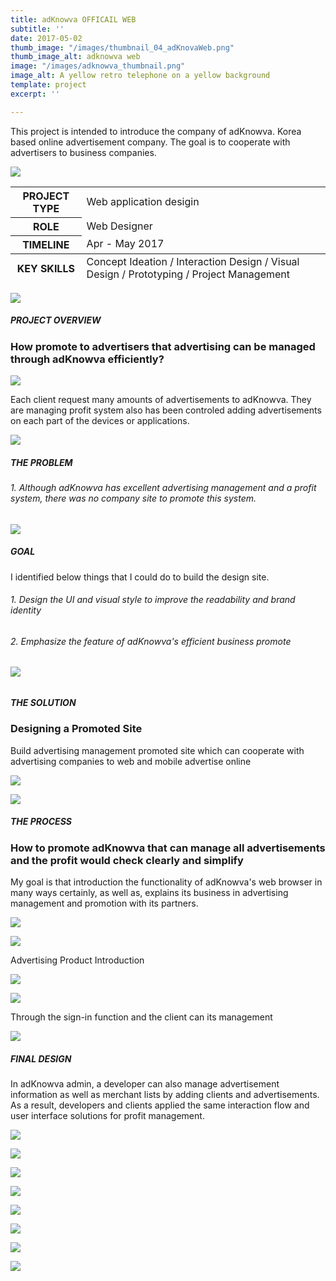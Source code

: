 ```yaml
---
title: adKnowva OFFICAIL WEB
subtitle: ''
date: 2017-05-02
thumb_image: "/images/thumbnail_04_adKnovaWeb.png"
thumb_image_alt: adknowva web
image: "/images/adknowva_thumbnail.png"
image_alt: A yellow retro telephone on a yellow background
template: project
excerpt: ''

---
```

This project is intended to introduce the company of adKnowva. Korea based online advertisement company. The goal is to cooperate with advertisers to business companies.

![](/images/empty_150.png)

<table> <thead>  
</thead>  
<tbody>  
<tr>  
<th>PROJECT TYPE</th>  
<td>Web application desigin</td>  
</tr>  
<tr>  
<th>ROLE</th>  
<td>Web Designer</td>  
</tr>  
<tr>  
<th>TIMELINE</th>  
<td>Apr - May 2017</td>  
</tr>  
</tbody>  
<tfoot>  
<tr>  
<th>KEY SKILLS</th>  
<td>Concept Ideation / Interaction Design / Visual Design / Prototyping / Project Management</td>  
</tr>  
</tfoot>  
</table>

![](/images/empty_150.png)

##### PROJECT OVERVIEW

### How promote to advertisers that advertising can be managed through adKnowva efficiently?

![](/images/overview.png)

Each client request many amounts of advertisements to adKnowva. They are managing profit system also has been controled adding advertisements on each part of the devices or applications.

![](/images/empty_150.png)

##### THE PROBLEM

###### 1. Although adKnowva has excellent advertising management and a profit system, there was no company site to promote this system.

![](/images/empty_100.png)

##### GOAL

I identified below things that I could do to build the design site.

###### 1. Design the UI and visual style to improve the readability and brand identity

###### 2. Emphasize the feature of adKnowva's efficient business promote

###### ![](/images/empty_100.png)

##### THE SOLUTION

### Designing a Promoted Site

Build advertising management promoted site which can cooperate with advertising companies to web and mobile advertise online

![](/images/adknowva_solution.gif)

![](/images/empty_150.png)

##### THE PROCESS

### How to promote adKnowva that can manage all advertisements and the profit would check clearly and simplify

My goal is that introduction the functionality of adKnowva's web browser in many ways certainly, as well as, explains its business in advertising management and promotion with its partners.

![](/images/empty_100.png)

![](/images/adknowva_process_01.png)

Advertising Product Introduction

![](/images/empty_100.png)

![](/images/adknowva_process_02.png)

Through the sign-in function and the client can its management

![](/images/empty_150.png)

##### FINAL DESIGN

In adKnowva admin, a developer can also manage advertisement information as well as merchant lists by adding clients and advertisements. As a result, developers and clients applied the same interaction flow and user interface solutions for profit management.

![](/images/empty_100.png)

![](/images/final_01.gif)

![](/images/empty_100.png)

![](/images/final_02.gif)

![](/images/empty_100.png)

![](/images/final_03.gif)

![](/images/empty_100.png)

![](/images/final_04_2.gif)